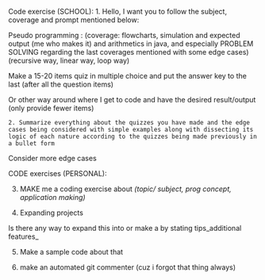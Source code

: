 Code exercise (SCHOOL):
    1. Hello, I want you to follow the subject, coverage and prompt mentioned below:

Pseudo programming : (coverage: flowcharts, simulation and expected output (me who makes it) and arithmetics in java, and especially PROBLEM SOLVING regarding the last coverages mentioned with some edge cases) (recursive way, linear way, loop way)

Make a 15-20 items quiz in multiple choice and put the answer key to the last (after all the question items)

Or other way around where I get to code and have the desired result/output (only provide fewer items)

    2. Summarize everything about the quizzes you have made and the edge cases being considered with simple examples along with dissecting its logic of each nature according to the quizzes being made previously in a bullet form

Consider more edge cases


CODE exercises (PERSONAL):
    
3. MAKE me a coding exercise about _(topic/ subject, prog concept, application making)_ 



4. Expanding projects

Is there any way to expand this into or make a by stating tips_additional features_

5. Make a sample code about that

5.  make an automated git commenter (cuz i forgot that thing always)